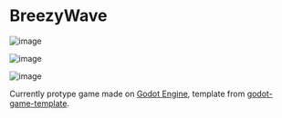 # BreezyWave

![image](https://user-images.githubusercontent.com/17395606/170142274-79fc93cd-4e88-4511-a5f4-ac5ca1fab502.png)


![image](https://user-images.githubusercontent.com/17395606/170142192-1193f4cd-7895-4951-9ead-b42e157e1140.png)

![image](https://user-images.githubusercontent.com/17395606/170142533-7c06f260-6218-4770-84b7-cb3dcda10c97.png)



Currently protype game made on [Godot Engine](https://github.com/godotengine/godot), template from [godot-game-template](https://github.com/crystal-bit/godot-game-template#change-scene-and-show-progress-bar). 
